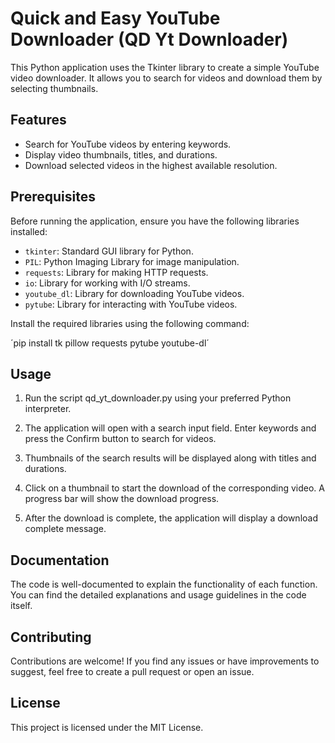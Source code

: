 # Quick and Easy YouTube Downloader (QD Yt Downloader)

This Python application uses the Tkinter library to create a simple YouTube video downloader. It allows you to search for videos and download them by selecting thumbnails.

## Features

- Search for YouTube videos by entering keywords.
- Display video thumbnails, titles, and durations.
- Download selected videos in the highest available resolution.

## Prerequisites

Before running the application, ensure you have the following libraries installed:

- `tkinter`: Standard GUI library for Python.
- `PIL`: Python Imaging Library for image manipulation.
- `requests`: Library for making HTTP requests.
- `io`: Library for working with I/O streams.
- `youtube_dl`: Library for downloading YouTube videos.
- `pytube`: Library for interacting with YouTube videos.

Install the required libraries using the following command:


´pip install tk pillow requests pytube youtube-dl´

## Usage

1. Run the script qd_yt_downloader.py using your preferred Python interpreter.

2. The application will open with a search input field. Enter keywords and press the Confirm button to search for videos.

3. Thumbnails of the search results will be displayed along with titles and durations.

4. Click on a thumbnail to start the download of the corresponding video. A progress bar will show the download progress.

5. After the download is complete, the application will display a download complete message.

## Documentation

The code is well-documented to explain the functionality of each function. You can find the detailed explanations and usage guidelines in the code itself.

## Contributing
Contributions are welcome! If you find any issues or have improvements to suggest, feel free to create a pull request or open an issue.

## License
This project is licensed under the MIT License.

